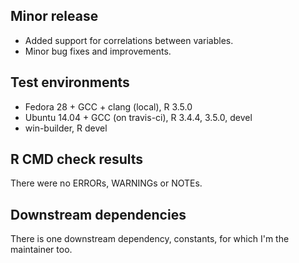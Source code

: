## Minor release

* Added support for correlations between variables.
* Minor bug fixes and improvements.

## Test environments

* Fedora 28 + GCC + clang (local), R 3.5.0
* Ubuntu 14.04 + GCC (on travis-ci), R 3.4.4, 3.5.0, devel
* win-builder, R devel

## R CMD check results

There were no ERRORs, WARNINGs or NOTEs.

## Downstream dependencies

There is one downstream dependency, constants, for which I'm the maintainer too.
